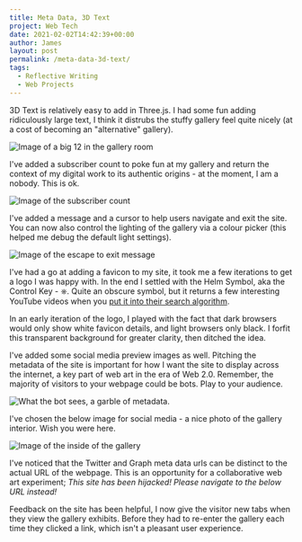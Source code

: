 ```yaml
---
title: Meta Data, 3D Text
project: Web Tech
date: 2021-02-02T14:42:39+00:00
author: James
layout: post
permalink: /meta-data-3d-text/
tags:
  - Reflective Writing
  - Web Projects
---
```


3D Text is relatively easy to add in Three.js. I had some fun adding ridiculously large text, I think it distrubs the stuffy gallery feel quite nicely (at a cost of becoming an "alternative" gallery).

![Image of a big 12 in the gallery room](/blog/wp-content/uploads/meta-data/big-12.jpg)

I've added a subscriber count to poke fun at my gallery and return the context of my digital work to its authentic origins - at the moment, I am a nobody. This is ok.

![Image of the subscriber count](/blog/wp-content/uploads/meta-data/subscribe.jpg)

I've added a message and a cursor to help users navigate and exit the site. You can now also control the lighting of the gallery via a colour picker (this helped me debug the default light settings).

![Image of the escape to exit message](/blog/wp-content/uploads/meta-data/escape-exit.jpg)

I've had a go at adding a favicon to my site, it took me a few iterations to get a logo I was happy with. In the end I settled with the Helm Symbol, aka the Control Key - ⎈. Quite an obscure symbol, but it returns a few interesting YouTube videos when you [put it into their search algorithm](https://www.youtube.com/results?search_query=%E2%8E%88). 

In an early iteration of the logo, I played with the fact that dark browsers would only show white favicon details, and light browsers only black. I forfit this transparent background for greater clarity, then ditched the idea.

I've added some social media preview images as well. Pitching the metadata of the site is important for how I want the site to display across the internet, a key part of web art in the era of Web 2.0. Remember, the majority of visitors to your webpage could be bots. Play to your audience.

![What the bot sees, a garble of metadata.](/blog/wp-content/uploads/meta-data/metadata.jpg)

I've chosen the below image for social media - a nice photo of the gallery interior. Wish you were here.

![Image of the inside of the gallery](/blog/wp-content/uploads/meta-data/social-preview-image.jpg)

I've noticed that the Twitter and Graph meta data urls can be distinct to the actual URL of the webpage. This is an opportunity for a collaborative web art experiment; *This site has been hijacked! Please navigate to the below URL instead!*

Feedback on the site has been helpful, I now give the visitor new tabs when they view the gallery exhibits. Before they had to re-enter the gallery each time they clicked a link, which isn't a pleasant user experience.



